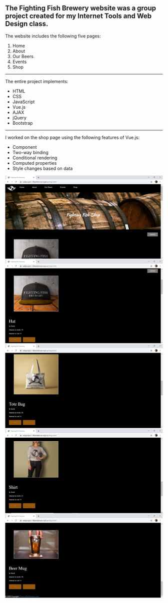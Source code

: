 The Fighting Fish Brewery website was a group project created for my Internet Tools and Web Design class.
------

The website includes the following five pages:
1. Home
1. About
1. Our Beers
1. Events
1. Shop
--------

The entire project implements:
* HTML
* CSS 
* JavaScript
* Vue.js
* AJAX
* jQuery
* Bootstrap
--------

I worked on the shop page using the following features of Vue.js:
* Component
* Two-way binding
* Conditional rendering
* Computed properties
* Style changes based on data

![Alt](picture/shopFrame1.png "Shop Page Frame")
![Alt](picture/shopFrame2.png "Shop Page Frame")
![Alt](picture/shopFrame3.png "Shop Page Frame")
![Alt](picture/shopFrame4.png "Shop Page Frame")
![Alt](picture/shopFrame5.png "Shop Page Frame")
